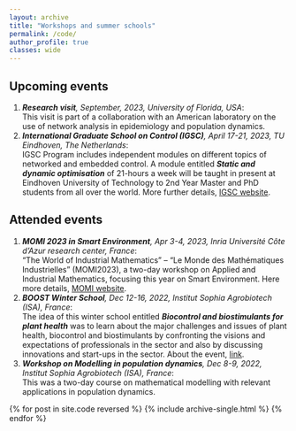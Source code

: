 ```yaml
---
layout: archive
title: "Workshops and summer schools"
permalink: /code/
author_profile: true
classes: wide
---
```

## Upcoming events
1. ***Research visit**, September, 2023, University of Florida, USA*:<br>
This visit is part of a collaboration with an American laboratory on the use of network analysis in epidemiology and population dynamics.
2. ***International Graduate School on Control (IGSC)**, April 17-21, 2023, TU Eindhoven, The Netherlands*:<br> 
IGSC Program includes independent modules on different topics of networked and embedded control. A module entitled ***Static and dynamic optimisation*** of 21-hours a week will be taught in present at Eindhoven University of Technology to 2nd Year Master and PhD students from all over the world. More further details, [IGSC website](http://www.eeci-igsc.eu/). 
   

## Attended events
1. ***MOMI 2023 in Smart Environment**, Apr 3-4, 2023, Inria Université Côte d’Azur research center, France*:<br>
   “The World of Industrial Mathematics” – “Le Monde des Mathématiques Industrielles” (MOMI2023), a two-day workshop on Applied and Industrial Mathematics, focusing this year on Smart Environment. Here more details, [MOMI website](https://phd-seminars-sam.inria.fr/momi2023-le-monde-des-mathematiques-industrielles-smart-environment/).
2. ***BOOST Winter School**, Dec 12-16, 2022, Institut Sophia Agrobiotech (ISA), France*:<br> 
The idea of this winter school entitled ***Biocontrol and biostimulants for plant health*** was to learn about the major challenges and issues of plant health, biocontrol and biostimulants by confronting the visions and expectations of professionals in the sector and also by discussing innovations and start-ups in the sector. About the event, [link](https://univ-cotedazur.eu/msc/msc-boost/academic-program/boost-winter-school).
3. ***Workshop on Modelling in population dynamics**, Dec 8-9, 2022, Institut Sophia Agrobiotech (ISA), France*:<br>
This was a two-day course on mathematical modelling with relevant applications in population dynamics.

{% for post in site.code reversed %}
  {% include archive-single.html %}
{% endfor %}
